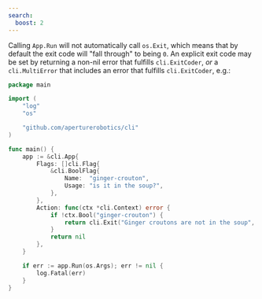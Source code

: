 ```yaml
---
search:
  boost: 2
---
```


Calling `App.Run` will not automatically call `os.Exit`, which means that by
default the exit code will "fall through" to being `0`.  An explicit exit code
may be set by returning a non-nil error that fulfills `cli.ExitCoder`, *or* a
`cli.MultiError` that includes an error that fulfills `cli.ExitCoder`, e.g.:
<!-- {
  "error": "Ginger croutons are not in the soup"
} -->
```go
package main

import (
	"log"
	"os"

	"github.com/aperturerobotics/cli"
)

func main() {
	app := &cli.App{
		Flags: []cli.Flag{
			&cli.BoolFlag{
				Name:  "ginger-crouton",
				Usage: "is it in the soup?",
			},
		},
		Action: func(ctx *cli.Context) error {
			if !ctx.Bool("ginger-crouton") {
				return cli.Exit("Ginger croutons are not in the soup", 86)
			}
			return nil
		},
	}

	if err := app.Run(os.Args); err != nil {
		log.Fatal(err)
	}
}
```
